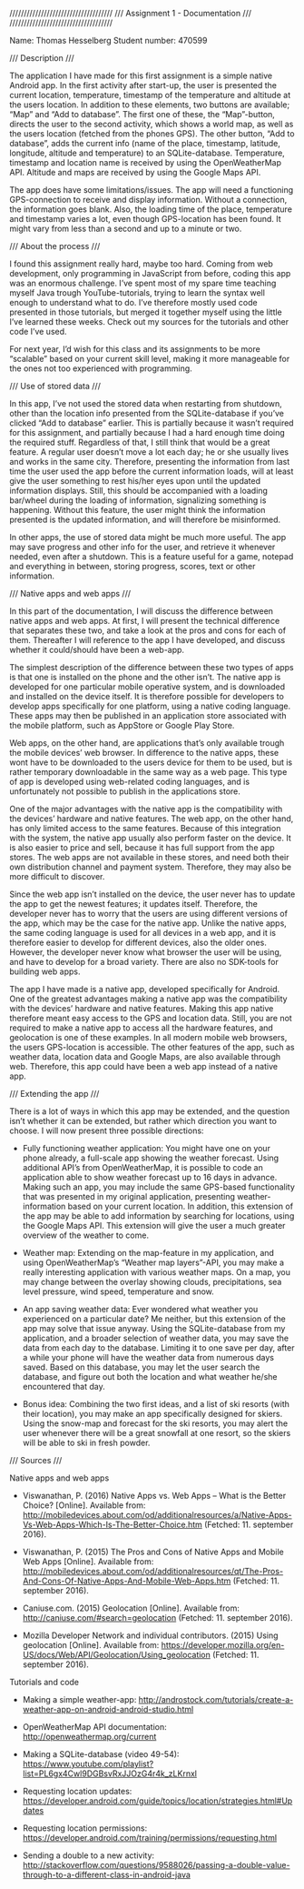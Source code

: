 
////////////////////////////////////
/// Assignment 1 - Documentation ///
////////////////////////////////////
Name: Thomas Hesselberg
Student number: 470599

/// Description ///The application I have made for this first assignment is a simple native Android app. In the first activity after start-up, the user is presented the current location, temperature, timestamp of the temperature and altitude at the users location. In addition to these elements, two buttons are available; “Map” and “Add to database”. The first one of these, the “Map”-button, directs the user to the second activity, which shows a world map, as well as the users location (fetched from the phones GPS). The other button, “Add to database”, adds the current info (name of the place, timestamp, latitude, longitude, altitude and temperature) to an SQLite-database. Temperature, timestamp and location name is received by using the OpenWeatherMap API. Altitude and maps are received by using the Google Maps API.The app does have some limitations/issues. The app will need a functioning GPS-connection to receive and display information. Without a connection, the information goes blank. Also, the loading time of the place, temperature and timestamp varies a lot, even though GPS-location has been found. It might vary from less than a second and up to a minute or two.

/// About the process ///I found this assignment really hard, maybe too hard. Coming from web development, only programming in JavaScript from before, coding this app was an enormous challenge. I’ve spent most of my spare time teaching myself Java trough YouTube-tutorials, trying to learn the syntax well enough to understand what to do. I’ve therefore mostly used code presented in those tutorials, but merged it together myself using the little I’ve learned these weeks. Check out my sources for the tutorials and other code I’ve used.For next year, I’d wish for this class and its assignments to be more “scalable” based on your current skill level, making it more manageable for the ones not too experienced with programming.

/// Use of stored data ///In this app, I’ve not used the stored data when restarting from shutdown, other than the location info presented from the SQLite-database if you’ve clicked “Add to database” earlier. This is partially because it wasn’t required for this assignment, and partially because I had a hard enough time doing the required stuff. Regardless of that, I still think that would be a great feature. A regular user doesn’t move a lot each day; he or she usually lives and works in the same city. Therefore, presenting the information from last time the user used the app before the current information loads, will at least give the user something to rest his/her eyes upon until the updated information displays. Still, this should be accompanied with a loading bar/wheel during the loading of information, signalizing something is happening. Without this feature, the user might think the information presented is the updated information, and will therefore be misinformed.In other apps, the use of stored data might be much more useful. The app may save progress and other info for the user, and retrieve it whenever needed, even after a shutdown. This is a feature useful for a game, notepad and everything in between, storing progress, scores, text or other information.

/// Native apps and web apps ///In this part of the documentation, I will discuss the difference between native apps and web apps. At first, I will present the technical difference that separates these two, and take a look at the pros and cons for each of them. Thereafter I will reference to the app I have developed, and discuss whether it could/should have been a web-app.The simplest description of the difference between these two types of apps is that one is installed on the phone and the other isn’t. The native app is developed for one particular mobile operative system, and is downloaded and installed on the device itself. It is therefore possible for developers to develop apps specifically for one platform, using a native coding language. These apps may then be published in an application store associated with the mobile platform, such as AppStore or Google Play Store.Web apps, on the other hand, are applications that’s only available trough the mobile devices’ web browser. In difference to the native apps, these wont have to be downloaded to the users device for them to be used, but is rather temporary downloadable in the same way as a web page. This type of app is developed using web-related coding languages, and is unfortunately not possible to publish in the applications store.One of the major advantages with the native app is the compatibility with the devices’ hardware and native features. The web app, on the other hand, has only limited access to the same features. Because of this integration with the system, the native app usually also perform faster on the device. It is also easier to price and sell, because it has full support from the app stores. The web apps are not available in these stores, and need both their own distribution channel and payment system. Therefore, they may also be more difficult to discover.Since the web app isn’t installed on the device, the user never has to update the app to get the newest features; it updates itself. Therefore, the developer never has to worry that the users are using different versions of the app, which may be the case for the native app.  Unlike the native apps, the same coding language is used for all devices in a web app, and it is therefore easier to develop for different devices, also the older ones. However, the developer never know what browser the user will be using, and have to develop for a broad variety. There are also no SDK-tools for building web apps.The app I have made is a native app, developed specifically for Android. One of the greatest advantages making a native app was the compatibility with the devices’ hardware and native features. Making this app native therefore meant easy access to the GPS and location data. Still, you are not required to make a native app to access all the hardware features, and geolocation is one of these examples. In all modern mobile web browsers, the users GPS-location is accessible. The other features of the app, such as weather data, location data and Google Maps, are also available through web. Therefore, this app could have been a web app instead of a native app.

/// Extending the app ///There is a lot of ways in which this app may be extended, and the question isn’t whether it can be extended, but rather which direction you want to choose. I will now present three possible directions:
* Fully functioning weather application: You might have one on your phone already, a full-scale app showing the weather forecast. Using additional API’s from OpenWeatherMap, it is possible to code an application able to show weather forecast up to 16 days in advance. Making such an app, you may include the same GPS-based functionality that was presented in my original application, presenting weather-information based on your current location. In addition, this extension of the app may be able to add information by searching for locations, using the Google Maps API. This extension will give the user a much greater overview of the weather to come.* Weather map: Extending on the map-feature in my application, and using OpenWeatherMap’s “Weather map layers”-API, you may make a really interesting application with various weather maps. On a map, you may change between the overlay showing clouds, precipitations, sea level pressure, wind speed, temperature and snow.
* An app saving weather data: Ever wondered what weather you experienced on a particular date? Me neither, but this extension of the app may solve that issue anyway. Using the SQLite-database from my application, and a broader selection of weather data, you may save the data from each day to the database. Limiting it to one save per day, after a while your phone will have the weather data from numerous days saved. Based on this database, you may let the user search the database, and figure out both the location and what weather he/she encountered that day.
* Bonus idea: Combining the two first ideas, and a list of ski resorts (with their location), you may make an app specifically designed for skiers. Using the snow-map and forecast for the ski resorts, you may alert the user whenever there will be a great snowfall at one resort, so the skiers will be able to ski in fresh powder.

/// Sources ///
Native apps and web apps* Viswanathan, P. (2016) Native Apps vs. Web Apps – What is the Better Choice? [Online]. Available from: http://mobiledevices.about.com/od/additionalresources/a/Native-Apps-Vs-Web-Apps-Which-Is-The-Better-Choice.htm (Fetched: 11. september 2016). * Viswanathan, P. (2015) The Pros and Cons of Native Apps and Mobile Web Apps [Online]. Available from: http://mobiledevices.about.com/od/additionalresources/qt/The-Pros-And-Cons-Of-Native-Apps-And-Mobile-Web-Apps.htm (Fetched: 11. september 2016). * Caniuse.com. (2015) Geolocation [Online]. Available from: http://caniuse.com/#search=geolocation (Fetched: 11. september 2016). * Mozilla Developer Network and individual contributors. (2015) Using geolocation [Online]. Available from: https://developer.mozilla.org/en-US/docs/Web/API/Geolocation/Using_geolocation (Fetched: 11. september 2016). Tutorials and code* Making a simple weather-app: http://androstock.com/tutorials/create-a-weather-app-on-android-android-studio.html * OpenWeatherMap API documentation: http://openweathermap.org/current* Making a SQLite-database (video 49-54): https://www.youtube.com/playlist?list=PL6gx4Cwl9DGBsvRxJJOzG4r4k_zLKrnxl* Requesting location updates: https://developer.android.com/guide/topics/location/strategies.html#Updates* Requesting location permissions:https://developer.android.com/training/permissions/requesting.html* Sending a double to a new activity:http://stackoverflow.com/questions/9588026/passing-a-double-value-through-to-a-different-class-in-android-java